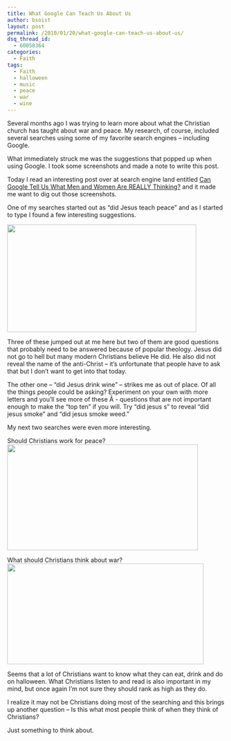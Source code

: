 ```yaml
---
title: What Google Can Teach Us About Us
author: bsoist
layout: post
permalink: /2010/01/20/what-google-can-teach-us-about-us/
dsq_thread_id:
  - 60058364
categories:
  - Faith
tags:
  - Faith
  - halloween
  - music
  - peace
  - war
  - wine
---
```

Several months ago I was trying to learn more about what the Christian church has taught about war and peace. My research, of course, included several searches using some of my favorite search engines &#8211; including Google.

What immediately struck me was the suggestions that popped up when using Google. I took some screenshots and made a note to write this post.

Today I read an interesting post over at search engine land entitled [Can Google Tell Us What Men and Women Are REALLY Thinking?][1] and it made me want to dig out those screenshots.

<!--more-->

One of my searches started out as &#8220;did Jesus teach peace&#8221; and as I started to type I found a few interesting suggestions.

<img class="alignnone size-full wp-image-1166" title="Did Jesus" src="http://whsjr.soistmann.com/oped/wp-content/uploads/2010/01/Picture-21.png" alt="" width="437" height="249" />

Three of these jumped out at me here but two of them are good questions that probably need to be answered because of popular theology. Jesus did not go to hell but many modern Christians believe He did. He also did not reveal the name of the anti-Christ &#8211; it&#8217;s unfortunate that people have to ask that but I don&#8217;t want to get into that today.

The other one &#8211; &#8220;did Jesus drink wine&#8221; &#8211; strikes me as out of place. Of all the things people could be asking? Experiment on your own with more letters and you&#8217;ll see more of these Â - questions that are not important enough to make the &#8220;top ten&#8221; if you will. Try &#8220;did jesus s&#8221; to reveal &#8220;did jesus smoke&#8221; and &#8220;did jesus smoke weed.&#8221;

My next two searches were even more interesting.

Should Christians work for peace?  
<img class="alignnone size-full wp-image-1167" title="Should Christians" src="http://whsjr.soistmann.com/oped/wp-content/uploads/2010/01/Picture-1.png" alt="" width="441" height="245" /></a>

What should Christians think about war?  
<img class="alignnone size-full wp-image-1168" title="What Should Christians" src="http://whsjr.soistmann.com/oped/wp-content/uploads/2010/01/Picture-3.png" alt="" width="454" height="233" /></a>

Seems that a lot of Christians want to know what they can eat, drink and do on halloween. What Christians listen to and read is also important in my mind, but once again I&#8217;m not sure they should rank as high as they do.

I realize it may not be Christians doing most of the searching and this brings up another question &#8211; Is this what most people think of when they think of Christians?

Just something to think about.</a>

 [1]: http://searchengineland.com/can-google-tell-us-what-men-and-women-are-really-thinking-33691?utm_source=feedburner&#038;utm_medium=feed&#038;utm_campaign=Feed%3A+searchengineland+%28Search+Engine+Land%29&#038;utm_content=Google+Reader
